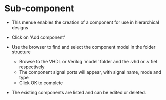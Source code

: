 # Sub-component 

- This menue enables the creation of a component for use in hierarchical designs 

- Click on 'Add component'

- Use the browser to find and select the component model in the folder structure
	- Browse to the VHDL or Verilog 'model' folder and the .vhd or .v fiel respectively
	- The component signal ports will appear, with signal name, mode and type
	- Click OK to complete

- The existing components are listed and can be edited or deleted.